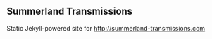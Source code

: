 Summerland Transmissions
------------------------

Static Jekyll-powered site for http://summerland-transmissions.com

